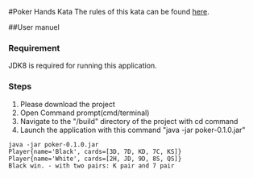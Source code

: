 #Poker Hands Kata
The rules of this kata can be found <a href="http://codingdojo.org/kata/PokerHands/">here</a>.

##User manuel

### Requirement
JDK8 is required for running this application.

### Steps
1. Please download the project
2. Open Command prompt(cmd/terminal)
3. Navigate to the "/build" directory of the project with cd command
4. Launch the application with this command "java -jar poker-0.1.0.jar"

````
java -jar poker-0.1.0.jar
Player{name='Black', cards=[3D, 7D, KD, 7C, KS]}
Player{name='White', cards=[2H, JD, 9D, 8S, QS]}
Black win. - with two pairs: K pair and 7 pair
````